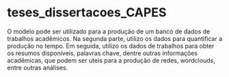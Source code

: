 # teses_dissertacoes_CAPES
O modelo pode ser utilizado para a produção de um banco de dados de trabalhos acadêmicos. Na segunda parte, utilizo os dados para quantificar a produção no tempo. Em seguida, utilizo os dados de trabalhos para obter os resumos disponíveis, palavras chave, dentre outras informações acadêmicas, que podem ser uteis para a produção de redes, wordclouds, entre outras análises.
